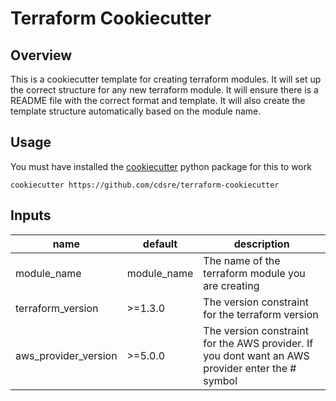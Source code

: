 # Terraform Cookiecutter

## Overview

This is a cookiecutter template for creating terraform modules. It will set up the correct structure for any new
terraform module. It will ensure there is a README file with the correct format and template. It will also create the
template structure automatically based on the module name.

## Usage

You must have installed the [cookiecutter](https://pypi.org/project/cookiecutter/) python package for this to work

```shell
cookiecutter https://github.com/cdsre/terraform-cookiecutter
```

## Inputs

| name                 | default     | description                                                                                      |
|----------------------|-------------|--------------------------------------------------------------------------------------------------|
| module_name          | module_name | The name of the terraform module you are creating                                                |
| terraform_version    | >=1.3.0     | The version constraint for the terraform version                                                 |
| aws_provider_version | >=5.0.0     | The version constraint for the AWS provider. If you dont want an AWS provider enter the # symbol |